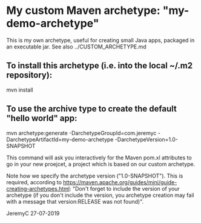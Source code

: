 # My custom Maven archetype: "my-demo-archetype"

This is my own archetype, useful for creating small Java apps, packaged in an executable jar. 
See also ../CUSTOM_ARCHETYPE.md


## To install this archetype (i.e. into the local ~/.m2 repository):
mvn install


## To use the archive type to create the default "hello world" app:
mvn archetype:generate -DarchetypeGroupId=com.jeremyc -DarchetypeArtifactId=my-demo-archetype -DarchetypeVersion=1.0-SNAPSHOT

This command will ask you interactively for the Maven pom.xl attributes to go in your new proejcet, a project which is based on our custom archetype.

Note how we specify the archetype version ("1.0-SNAPSHOT"). This is required, according to 
https://maven.apache.org/guides/mini/guide-creating-archetypes.html:
"Don't forget to include the version of your archetype (if you don't include the version, you 
archetype creation may fail with a message that version:RELEASE was not found)".


JeremyC 27-07-2019 
